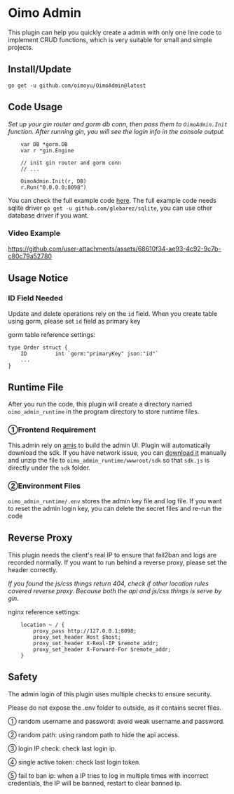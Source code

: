 
# Oimo Admin
This plugin can help you quickly create a admin with only one line code to implement CRUD functions, 
which is very suitable for small and simple projects. 

## Install/Update
`go get -u github.com/oimoyu/OimoAdmin@latest`

## Code Usage
*Set up your gin router and gorm db conn, then pass them to `OimoAdmin.Init` function. After running gin, you will see the login info in the console output.*
```
    var DB *gorm.DB
    var r *gin.Engine
    
    // init gin router and gorm conn
    // ...
    
    OimoAdmin.Init(r, DB)
    r.Run("0.0.0.0:8098")
```
You can check the full example code [here](./example/example.go). 
The full example code needs sqlite driver `go get -u github.com/glebarez/sqlite`, you can use other database driver if you want.
### Video Example


https://github.com/user-attachments/assets/68610f34-ae93-4c92-9c7b-c80c79a52780



## Usage Notice

### ID Field Needed
Update and delete operations rely on the `id` field. When you create table using gorm, please set `id` field as primary key

gorm table reference settings:
```
type Order struct {
    ID         int `gorm:"primaryKey" json:"id"`
    ...
}
```

## Runtime File
After you run the code, this plugin will create a directory named `oimo_admin_runtime` in the program directory to store runtime files.

### ①Frontend Requirement
This admin rely on [amis](https://github.com/baidu/amis) to build the admin UI. Plugin will automatically download the sdk.
If you have network issue, you can [download it](https://github.com/baidu/amis/releases/download/6.6.0/sdk.tar.gz) 
manually and unzip the file to `oimo_admin_runtime/wwwroot/sdk` so that `sdk.js` is directly under the `sdk` folder.

### ②Environment Files
`oimo_admin_runtime/.env` stores the admin key file and log file. 
If you want to reset the admin login key, you can delete the secret files and re-run the code

## Reverse Proxy
This plugin needs the client's real IP to ensure that fail2ban and logs are recorded normally. 
If you want to run behind a reverse proxy, please set the header correctly.

*If you found the js/css things return 404, check if other location rules covered reverse proxy. Because both the api and js/css things is serve by gin.*

nginx reference settings:
```
    location ~ / {
        proxy_pass http://127.0.0.1:8098;
        proxy_set_header Host $host;
        proxy_set_header X-Real-IP $remote_addr;
        proxy_set_header X-Forward-For $remote_addr;
    }
```

## Safety
The admin login of this plugin uses multiple checks to ensure security.

Please do not expose the .env folder to outside, as it contains secret files.

① random username and password: avoid weak username and password.

② random path: using random path to hide the api access.

③ login IP check: check last login ip.

④ single active token: check last login token.

⑤ fail to ban ip: when a IP tries to log in multiple times with incorrect credentials, the IP will be banned,
restart to clear banned ip.

